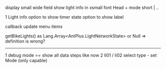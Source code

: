 display
 small
 wide field
 show light info in xsmall font
    Head + mode short | ..

1   Light info
    option to show timer state
    option to show label

callback update menu items 

 getBikeLights() as Lang.Array<AntPlus.LightNetworkState> or Null  => definition is wrong?

---------------
1 debug mode == show all data steps like now
2 li01 / li02 select type
    - set Mode (only capable)
  